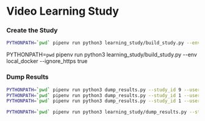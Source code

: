 

# Video Learning Study

### Create the Study

```bash
PYTHONPATH=`pwd` pipenv run python3 learning_study/build_study.py --env local
```
PYTHONPATH=`pwd` pipenv run python3 learning_study/build_study.py --env local_docker --ignore_https true

### Dump Results


```bash
PYTHONPATH=`pwd` pipenv run python3 dump_results.py --study_id 9 --user_id 6
PYTHONPATH=`pwd` pipenv run python3 dump_results.py --study_id 1 --user_id 1 --env local
PYTHONPATH=`pwd` pipenv run python3 dump_results.py --study_id 1 --user_id 5 --env local_docker --ignore_https
```

```bash
PYTHONPATH=`pwd` pipenv run python3 learning_study/dump_results.py --study_id 3 --env local
```



